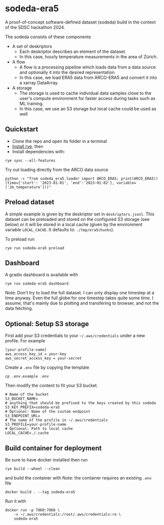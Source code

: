 # sodeda-era5

A proof-of-concept software-defined dataset (sodeda) build in the context of the SDSC hackathon 2024.

The sodeda consists of these components
- A set of deskriptors
    - Each deskriptor describes an element of the dataset. 
    - In this case, hourly temperature measurements in the area of Zürich.
- A flow
    - A flow is a processing pipeline which loads data from a data source and optionally it into the desired representation 
    - In this case, we load ERA5 data from ARCO-ERA5 and convert it into a xarray DataArray.
- A storage
    - The storage is used to cache individual data samples close to the user's compute environment for faster access during tasks such as ML training.
    - In this case, we use an S3 storage but local cache could be used as well

## Quickstart
- Clone the repo and open its folder in a terminal
- [Install rye](https://rye.astral.sh/guide/installation/), then
- Install dependencies with:
```
rye sync --all-features
```

Try out loading directly from the ARCO data source
```
python -c "from sodeda_era5.loader import ARCO_ERA5; print(ARCO_ERA5()(time={'start': '2023-01-01', 'end':'2023-01-02'}, variable=['2m_temperature']))"
```


## Preload dataset
A simple example is given by the deskriptor set in `deskriptors.jsonl`. This dataset can be preloaded and stored on the configured S3 storage (see below) or it will be stored in a local cache (given by the environment variable `LOCAL_CACHE`. It defaults to: `./tmp/era5chunks`).

To preload run
```
rye run sodeda-era5 preload
```

## Dashboard
A gradio dashboard is available with 

```
rye run sodeda-era5 dashboard
```

Note: Don't try to load the full dataset. I can only display one timestep at a time anyway. Even the full globe for one timestep takes quite some time. I assume, that's mainly due to plotting and transfering to browser, and not the data fetching.



## Optional: Setup S3 storage
First add your S3 credentials to your `~/.aws/credentials` under a new profile. For example

```
[your-profile-name]
aws_access_key_id = your-key
aws_secret_access_key = your-secret
```

Create a `.env` file by copying the template

```
cp .env.example .env
```

Then modify the content to fit your S3 bucket.
```
# Name of the bucket
S3_BUCKET_NAME=
# anything that should be prefixed to the keys created by this sodeda
S3_KEY_PREFIX=sodeda-era5
# Optional: Name of the custom endpoint
S3_ENDPOINT_URL=
# The name of the profile in ~/.aws/credentials
S3_PROFILE=your-profile-name
# Optional: Path to local cache
LOCAL_CACHE=./.cache
```

## Build container for deployment

Be sure to have docker installed then run

```
rye build --wheel --clean
```

and build the container with
Note: the container requires an existing `.env` file
```
docker build . --tag sodeda-era5
```

Run it with 
```
docker run -p 7860:7860 \
    -v ~/.aws/credentials:/root/.aws/credentials:ro \
    sodeda-era5
```